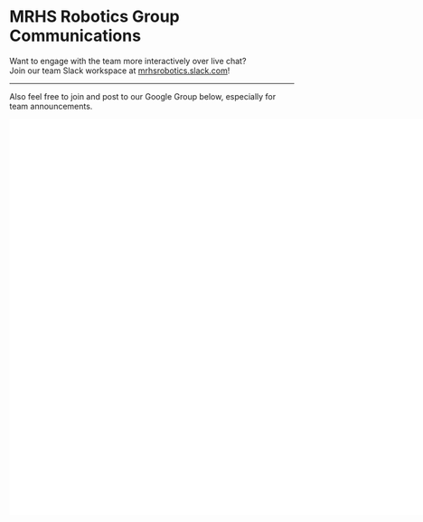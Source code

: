 # MRHS Robotics Group Communications

Want to engage with the team more interactively over live chat?  
Join our team Slack workspace at
[mrhsrobotics.slack.com](https://www.google.com/url?q=https%3A%2F%2Fjoin.slack.com%2Ft%2Fmrhsrobotics%2Fshared_invite%2FenQtNDI0NTc0NjIyMzc1LWUxM2IwMzUwMTlmOWM5MGVlNDNmMmNmMzY3MTllNjU5Yzk4ZTAyOTlmMDUyMTdmMjY4NWJhZWIxZWQxY2MwYTc&sa=D&sntz=1&usg=AFQjCNE-Pjwnrtt6MX15zYOuIQDRezCQ3Q)!

-----

Also feel free to join and post to our Google Group below, especially for team announcements.

<iframe id="forum_embed"
  allowtransparency="true"
  style="background: #FFFFFF;"
  src="javascript:void(0)"
  scrolling="no"
  frameborder="0"
  width="900"
  height="700">
</iframe>
<script type="text/javascript">
  document.getElementById('forum_embed').src =
     'https://groups.google.com/forum/embed/?place=forum/mrhs-robotics-team'
     + '&showsearch=true&showpopout=true&showtabs=false'
     + '&parenturl=' + encodeURIComponent(window.location.href);
</script> 
